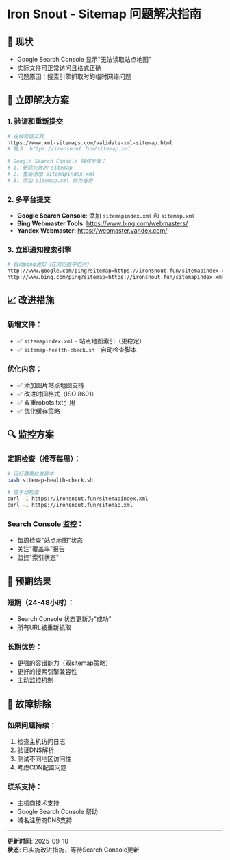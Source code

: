 # Iron Snout - Sitemap 问题解决指南

## 🚨 现状
- Google Search Console 显示"无法读取站点地图"
- 实际文件可正常访问且格式正确
- 问题原因：搜索引擎抓取时的临时网络问题

## 🚀 立即解决方案

### 1. 验证和重新提交
```bash
# 在线验证工具
https://www.xml-sitemaps.com/validate-xml-sitemap.html
# 输入: https://ironsnout.fun/sitemap.xml

# Google Search Console 操作步骤：
# 1. 删除失败的 sitemap 
# 2. 重新添加 sitemapindex.xml
# 3. 添加 sitemap.xml 作为备用
```

### 2. 多平台提交
- **Google Search Console**: 添加 `sitemapindex.xml` 和 `sitemap.xml`
- **Bing Webmaster Tools**: https://www.bing.com/webmasters/
- **Yandex Webmaster**: https://webmaster.yandex.com/

### 3. 立即通知搜索引擎
```bash
# 自动ping通知（在浏览器中访问）
http://www.google.com/ping?sitemap=https://ironsnout.fun/sitemapindex.xml
http://www.bing.com/ping?sitemap=https://ironsnout.fun/sitemapindex.xml
```

## 📈 改进措施

### 新增文件：
- ✅ `sitemapindex.xml` - 站点地图索引（更稳定）
- ✅ `sitemap-health-check.sh` - 自动检查脚本

### 优化内容：
- ✅ 添加图片站点地图支持
- ✅ 改进时间格式（ISO 8601）
- ✅ 双重robots.txt引用
- ✅ 优化缓存策略

## 🔍 监控方案

### 定期检查（推荐每周）：
```bash
# 运行健康检查脚本
bash sitemap-health-check.sh

# 或手动检查
curl -I https://ironsnout.fun/sitemapindex.xml
curl -I https://ironsnout.fun/sitemap.xml
```

### Search Console 监控：
- 每周检查"站点地图"状态
- 关注"覆盖率"报告
- 监控"索引状态"

## 🎯 预期结果

### 短期（24-48小时）：
- Search Console 状态更新为"成功"
- 所有URL被重新抓取

### 长期优势：
- 更强的容错能力（双sitemap策略）
- 更好的搜索引擎兼容性
- 主动监控机制

## 🔧 故障排除

### 如果问题持续：
1. 检查主机访问日志
2. 验证DNS解析
3. 测试不同地区访问性
4. 考虑CDN配置问题

### 联系支持：
- 主机商技术支持
- Google Search Console 帮助
- 域名注册商DNS支持

---
**更新时间**: 2025-09-10  
**状态**: 已实施改进措施，等待Search Console更新

